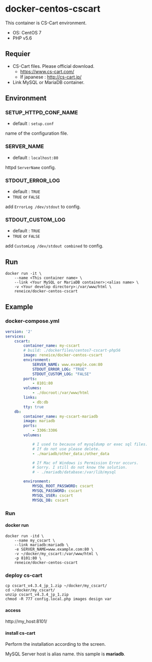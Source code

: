# docker-centos-cscart

This container is CS-Cart environment.

* OS: CentOS 7
* PHP v5.6

## Requier

* CS-Cart files. Please official download.
	* https://www.cs-cart.com/
	* If japanese : http://cs-cart.jp/
* Link MySQL or MariaDB container.

## Environment

### SETUP_HTTPD_CONF_NAME

* default : `setup.conf`

name of the configuration file.

### SERVER_NAME

* default : `localhost:80`

httpd `ServerName` config.

### STDOUT_ERROR_LOG

* default : `TRUE`
* `TRUE` or `FALSE`

add `ErrorLog /dev/stdout` to config.

### STDOUT_CUSTOM_LOG

* default : `TRUE`
* `TRUE` or `FALSE`

add `CustomLog /dev/stdout combined` to config.

## Run

```
docker run -it \
	--name <This container name> \
	--link <Your MySQL or MariaDB container>:<alias name> \
	-v <Your develop directory>:/var/www/html \
	reneice/docker-centos-cscart
```

## Example

### docker-compose.yml

```yml
version: '2'
services:
    cscart:
        container_name: my-cscart
        # build: ./dockerfiles/centos7-cscart-php56
        image: reneice/docker-centos-cscart
        environment:
            SERVER_NAME: www.example.com:80
            STDOUT_ERROR_LOG: "TRUE"
            STDOUT_CUSTOM_LOG: "FALSE"
        ports:
            - 8101:80
        volumes:
            - ./docroot:/var/www/html
        links:
            - db:db
        tty: true
    db:
        container_name: my-cscart-mariadb
        image: mariadb
        ports:
            - 3306:3306
        volumes:

            # I used to because of mysqldump or exec sql files.
            # If do not use please delete.
            - ./mariadb/other_data:/other_data

            # If Mac of Windows is Permission Error occurs.
            # Sorry. I still do not know the solution.
            # - ./mariadb/database:/var/lib/mysql

        environment:
            MYSQL_ROOT_PASSWORD: cscart
            MYSQL_PASSWORD: cscart
            MYSQL_USER: cscart
            MYSQL_DB: cscart
```

### Run

#### docker run

```
docker run -itd \
	--name my_cscart \
	--link mariadb:mariadb \
	-e SERVER_NAME=www.example.com:80 \
	-v ~/docker/my_cscart:/var/www/html \
	-p 8101:80 \
	reneice/docker-centos-cscart
```

### deploy cs-cart

```
cp cscart_v4.3.4_jp_1.zip ~/docker/my_cscart/
cd ~/docker/my_cscart/
unzip cscart_v4.3.4_jp_1.zip
chmod -R 777 config.local.php images design var
```

#### access

http://my_host:8101/

#### install cs-cart

Perform the installation according to the screen.

MySQL Server host is alias name.
this sample is **mariadb**.
